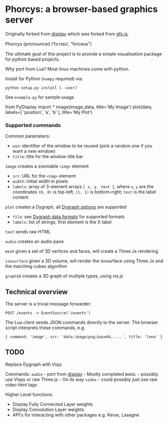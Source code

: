 # Phorcys: a browser-based graphics server
Originally forked from [display](https://github.com/szym/display) which was forked from [gfx.js](https://github.com/clementfarabet/gfx.js/).

Phorcys (pronounced /ˈfɔːrsᵻs/, "forceus")

The ultimate goal of this project is to provide a simple visualisation package for python based projects.

Why port from Lua?
Most linux machines come with python.


Install for Python (`numpy` required) via:

    python setup.py install [--user]



See `example.py` for sample usage.

from PyDisplay import *
image(image_data, title='My Image')
plot(data, labels=[ 'position', 'a', 'b' ], title='My Plot')

### Supported commands

Common parameters:
  - `win`: identifier of the window to be reused (pick a random one if you want a new window)
  - `title`: title for the window title bar

`image` creates a zoomable `<img>` element
  - `src`: URL for the `<img>` element
  - `width`: initial width in pixels
  - `labels`: array of 3-element arrays `[ x, y, text ]`, where `x`, `y` are the coordinates
    `(0, 0)` is top-left, `(1, 1)` is bottom-right; `text` is the label content

`plot` creates a Dygraph, all [Dygraph options](http://dygraphs.com/options.html) are supported
  - `file`: see [Dygraph data formats](http://dygraphs.com/data.html) for supported formats
  - `labels`: list of strings, first element is the X label

`text` sends raw HTML

`audio` creates an audio pane

`mesh` given a set of 3D vertices and faces, will create a Three.Js rendering

`isosurface` given a 3D volume, will render the isosurface using Three.Js and the marching cubes algorithm

`graph3d` creates a 3D graph of multiple types, using vis.js

## Technical overview

The server is a trivial message forwarder:

    POST /events -> EventSource('/events')

The Lua client sends JSON commands directly to the server. The browser script
interprets these commands, e.g.

    { command: 'image', src: 'data:image/png;base64,....', title: 'lena' }

## TODO

Replace Dygraph with Visjs

Commands:
`audio` - port from [display](https://github.com/szym/display) - Mostly completed
`WebGL` - possibly use Vispy or raw Three.js - On its way
`video` - could possibly just use raw video html tags

Higher Level functions:
   - Display Fully Connected Layer weights
   - Display Convolution Layer weights
   - API's for interacting with other packages e.g. Keras, Lasagne
